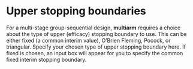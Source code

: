 Upper stopping boundaries
=========================

For a multi-stage group-sequential design, **multiarm** requires a
choice about the type of upper (efficacy) stopping boundary to use. This
can be either fixed (a common interim value), O’Brien Fleming, Pocock,
or triangular. Specify your chosen type of upper stopping boundary here.
If fixed is chosen, an input box will appear for you to specify the
common fixed interim stopping boundary.
